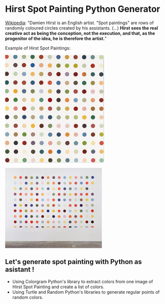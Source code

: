 # Hirst Spot Painting Python Generator




[Wikipedia](https://en.wikipedia.org/wiki/Damien_Hirst):
"Damien Hirst is an English artist. 
"Spot paintings" are rows of randomly coloured circles created by his assistants. (...) **Hirst sees the real creative act as being the conception, not the execution, and that, as the progenitor of the idea, he is therefore the artist.**"

Example of Hirst Spot Paintings: 

![Spot Painting](https://github.com/elisepitel/hirst_painting_generator/blob/main/spot_painting.jpg)

![Spot Painting](https://github.com/elisepitel/hirst_painting_generator/blob/main/spot_painting_1.jpg)


## Let's generate spot painting with Python as asistant !

- Using Colorgram Python's library to extract colors from one image of Hirst Spot Painting and create a list of colors.
- Using Turtle and Random Python's libraries to generate regular points of random colors. 
